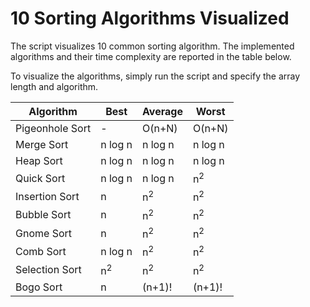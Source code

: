 # 10 Sorting Algorithms Visualized

The script visualizes 10 common sorting algorithm. The implemented algorithms and their time complexity are reported in the table below.

To visualize the algorithms, simply run the script and specify the array length and algorithm.


| Algorithm | Best | Average  | Worst |
| ------------- | ------------- | ------------- | ------------- |
| Pigeonhole Sort  | -  | O(n+N)  | O(n+N)  |
| Merge Sort  | n log n  | n log n  | n log n  |
| Heap Sort  | n log n  | n log n  | n log n  |
| Quick Sort  | n log n  | n log n  | n<sup>2<sup>  |
| Insertion Sort | n  | n<sup>2<sup>  | n<sup>2<sup>  |
| Bubble Sort | n  | n<sup>2<sup>  | n<sup>2<sup>  |
| Gnome Sort | n  | n<sup>2<sup>  | n<sup>2<sup>  |
| Comb Sort | n log n  | n<sup>2<sup>  | n<sup>2<sup>  |
| Selection Sort | n<sup>2<sup>  | n<sup>2<sup>  | n<sup>2<sup>  |
| Bogo Sort | n  | (n+1)!  | (n+1)!  |
